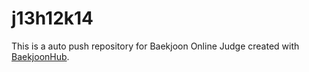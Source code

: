 # j13h12k14
This is a auto push repository for Baekjoon Online Judge created with [BaekjoonHub](https://github.com/BaekjoonHub/BaekjoonHub).
